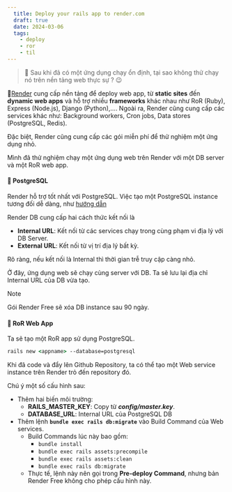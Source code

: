 ```yaml
---
  title: Deploy your rails app to render.com
  draft: true
  date: 2024-03-06
  tags: 
    - deploy
    - ror
    - til
---
```


> 🦝 Sau khi đã có một ứng dụng chạy ổn định, tại sao không thử chạy nó trên nền tảng web thực sự ? 😉

🎈[Render](https://render.com/) cung cấp nền tảng để deploy web app, từ **static sites** đến **dynamic web apps** và hỗ trợ nhiều **frameworks** khác nhau như RoR (Ruby), Express (Node.js), Django (Python),.... Ngoài ra, Render cũng cung cấp các services khác như: Background workers, Cron jobs, Data stores (PostgreSQL, Redis).

Đặc biệt, Render cũng cung cấp các gói miễn phí để thử nghiệm một ứng dụng nhỏ.

Mình đã thử nghiệm chạy một ứng dụng web trên Render với một DB server và một RoR web app.

#### 🐘 PostgreSQL

Render hỗ trợ tốt nhất với PostgreSQL. Việc tạo một PostgreSQL instance tương đối dễ dàng, như [hướng dẫn](https://docs.render.com/databases)

Render DB cung cấp hai cách thức kết nối là
- **Internal URL**: Kết nối từ các services chạy trong cùng phạm vi địa lý với DB Server.
- **External URL**: Kết nối từ vị trí địa lý bất kỳ.

Rõ ràng, nếu kết nối là Internal thì thời gian trễ truy cập càng nhỏ. 

Ở đây, ứng dụng web sẽ chạy cùng server với DB. Ta sẽ lưu lại địa chỉ Internal URL của DB vừa tạo.

> [!note]
> Gói Render Free sẽ xóa DB instance sau 90 ngày.

#### 🍅 RoR Web App

Ta sẽ tạo một RoR app sử dụng PostgreSQL.

```cmd
rails new <appname> --database=postgresql
```

Khi đã code và đẩy lên Github Repository, ta có thể tạo một Web service instance trên Render trỏ đến repository đó.

Chú ý một số cấu hình sau:
- Thêm hai biến môi trường:
    - **RAILS_MASTER_KEY**: Copy từ **_config/master.key_**.
    - **DATABASE_URL**: Internal URL của PostgreSQL DB
- Thêm lệnh **`bundle exec rails db:migrate`** vào Build Command của Web services.
    - Build Commands lúc này bao gồm:
        - `bundle install`
        - `bundle exec rails assets:precompile`
        - `bundle exec rails assets:clean`
        - `bundle exec rails db:migrate`
    - Thực tế, lệnh này nên gọi trong **Pre-deploy Command**, nhưng bản Render Free không cho phép cấu hình này.